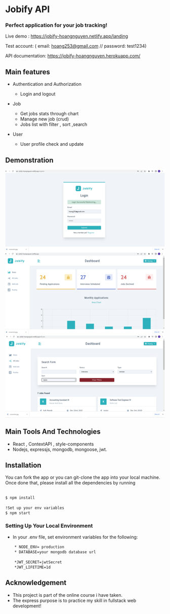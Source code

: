 # Jobify API

### Perfect application for your job tracking!

Live demo   : https://jobify-hoangnguyen.netlify.app/landing 


Test account: ( email: hoang253@gmail.com // password: test1234)

API documentation: https://jobify-hoangnguyen.herokuapp.com/
## Main features

* Authentication and Authorization 
  - Login and logout 

* Job
  - Get jobs  stats through chart
  - Manage new job (crud)
  - Jobs list with filter , sort ,search

* User
  - User profile check and update 

## Demonstration

![jobify-app](dev-data/2022-04-29%20(2).png)
![jobify-app](dev-data/2022-04-29%20(3).png)
![jobify-app](dev-data/2022-04-29%20(4).png)




## Main Tools And Technologies 

* React , ContextAPI , style-components
* Nodejs, expressjs, mongodb, mongoose, jwt.

## Installation
You can fork the app or you can git-clone the app into your local machine. Once done that, please install all the
dependencies by running
```

$ npm install

!Set up your env variables 
$ npm start
```
### Setting Up Your Local Environment

* In your .env file, set environment variables for the following:


```
    * NODE_ENV= production
    * DATABASE=your mongodb database url

    *JWT_SECRET=jwtSecret
    *JWT_LIFETIME=1d

```

## Acknowledgement

* This project is part of the online course i have taken.
* The express purpose is to practice my skill in fullstack web development!


